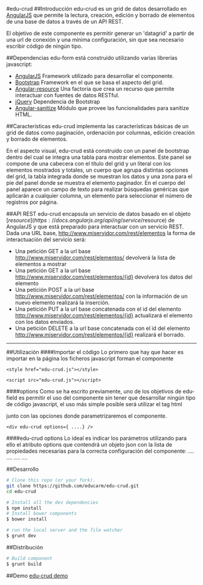 #edu-crud
##Introducci&oacute;n
edu-crud es un grid de datos desarrollado en [AngularJS](http://angularjs.org/) que permite la lectura, creaci&oacute;n, edici&oacute;n y borrado de elementos de una base de datos a trav&eacute;s de un API REST.

El objetivo de este componente es permitir generar un 'datagrid' a partir de una url de conexi&oacute;n y una m&iacute;nima configuraci&oacute;n, sin que sea necesario escribir c&oacute;digo de ning&uacute;n tipo.



##Dependencias
edu-form est&aacute; construido utilizando varias librer&iacute;as javascript:
    
- [AngularJS](http://angularjs.org/)
Framework utilizado para desarrollar el componente.
- [Bootstrap](http://getbootstrap.com/)
Framework en el que se basa el aspecto del grid.
- [Angular-resource](https://docs.angularjs.org/api/ngResource)
Una factoria que crea un recurso que permite interactuar con fuentes de datos RESTful.
- [jQuery](http://jquery.com/)
Dependencia de Bootstrap
- [Angular-sanitize](https://docs.angularjs.org/api/ngSanitize)
Módulo que provee las funcionalidades para sanitize HTML.

##Caracter&iacute;sticas
edu-crud implementa las caracter&iacute;sticas b&aacute;sicas de un grid de datos como paginaci&oacute;n, ordenaci&oacute;n por columnas,
edici&oacute;n creaci&oacute;n y borrado de elementos.

En el aspecto visual, edu-crud est&aacute; construido con un panel de bootstrap dentro del cual se integra una tabla para mostrar elementos.
Este panel se compone de una cabecera con el t&iacute;tulo del grid y un literal con los elementos mostrados y totales, un cuerpo que agrupa distintas opciones del grid, la tabla
integrada donde se muestran los datos y una zona para el pie del panel donde se muestra el elemento paginador. 
En el cuerpo del panel aparece un campo de texto para realizar b&uacute;squedas gen&eacute;ricas que aplicar&aacute;n a cualquier columna,
un elemento para seleccionar el n&uacute;mero de registros por p&aacute;gina.

##API REST
edu-crud encapsula un servicio de datos basado en el objeto [$resource](https://docs.angularjs.org/api/ng/service/$resource) de AngularJS
y que est&aacute; preparado para interactuar con un servicio REST.
Dada una URL base, http://www.miservidor.com/rest/elementos la forma de interactuaci&oacute;n del servicio ser&aacute;:

- Una petici&oacute;n GET a la url base http://www.miservidor.com/rest/elementos/ devolver&aacute; la lista de elementos a mostrar
- Una petici&oacute;n GET a la url base http://www.miservidor.com/rest/elementos/{id} devolver&aacute; los datos del elemento
- Una petici&oacute;n POST a la url base http://www.miservidor.com/rest/elementos/ con la informaci&oacute;n de un nuevo elemento realizar&aacute; la inserci&oacute;n.
- Una petici&oacute;n PUT a la url base concatenada con el id del elemento http://www.miservidor.com/rest/elementos/{id} actualizar&aacute; el elemento con los datos enviados.
- Una petici&oacute;n DELETE a la url base concatenada con el id del elemento http://www.miservidor.com/rest/elementos/{id} realizar&aacute; el borrado.


***

##Utilizaci&oacute;n
####Importar el c&oacute;digo
Lo primero que hay que hacer es importar en la p&aacute;gina los ficheros javascript forman el componente

    <style href="edu-crud.js"></style>
    
    <script src="edu-crud.js"></script>
####options
Como se ha escrito previamente, uno de los objetivos de edu-field es permitir el uso del componente sin tener que desarrollar
ning&uacute;n tipo de c&oacute;digo javascript, el uso m&aacute;s simple posible ser&aacute; utilizar el tag html <div edu-form /> junto con las opciones
donde parametrizaremos el componente.

    <div edu-crud options={ ....} />

####edu-crud options
Lo ideal es indicar los parámetros utilizando para ello el atributo options que contendr&aacute; un objeto json con la lista de propiedades necesarias para la correcta configuración del componente:
....
....
....
....



      
##Desarrollo
```bash
# Clone this repo (or your fork).
git clone https://github.com/educarm/edu-crud.git
cd edu-crud

# Install all the dev dependencies
$ npm install
# Install bower components
$ bower install

# run the local server and the file watcher
$ grunt dev
```
##Distribución
```bash
# Build component
$ grunt build
```
##Demo
[edu-crud demo](https://raw.githack.com/educarm/edu-crud/master/src/demo-dev.html)
